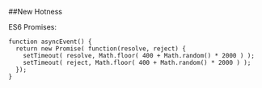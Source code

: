 ##New Hotness

ES6 Promises:

    function asyncEvent() {
      return new Promise( function(resolve, reject) {
        setTimeout( resolve, Math.floor( 400 + Math.random() * 2000 ) );
        setTimeout( reject, Math.floor( 400 + Math.random() * 2000 ) );
      });
    }
